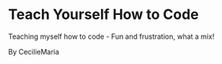 # Teach Yourself How to Code

Teaching myself how to code - Fun and frustration, what a mix! 

By CecilieMaria 